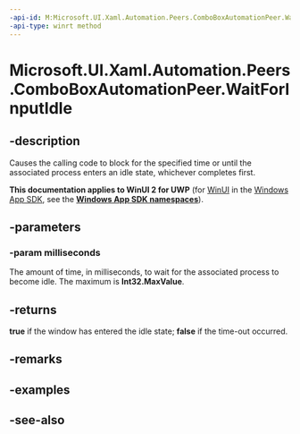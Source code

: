 ```yaml
---
-api-id: M:Microsoft.UI.Xaml.Automation.Peers.ComboBoxAutomationPeer.WaitForInputIdle(System.Int32)
-api-type: winrt method
---
```


<!-- Method syntax
public bool WaitForInputIdle(System.Int32 milliseconds)
-->

# Microsoft.UI.Xaml.Automation.Peers.ComboBoxAutomationPeer.WaitForInputIdle

## -description
Causes the calling code to block for the specified time or until the associated process enters an idle state, whichever completes first.

**This documentation applies to WinUI 2 for UWP** (for [WinUI](/windows/apps/winui/winui3/) in the [Windows App SDK](/windows/apps/windows-app-sdk/), see the **[Windows App SDK namespaces](/windows/windows-app-sdk/api/winrt/)**).

## -parameters
### -param milliseconds
The amount of time, in milliseconds, to wait for the associated process to become idle. The maximum is **Int32.MaxValue**.

## -returns
**true** if the window has entered the idle state; **false** if the time-out occurred.

## -remarks

## -examples

## -see-also
